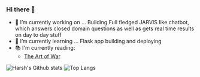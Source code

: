 ### Hi there 👋

<!--
**97harsh/97harsh** is a ✨ _special_ ✨ repository because its `README.md` (this file) appears on your GitHub profile.

Here are some ideas to get you started:


- 👯 I’m looking to collaborate on ...
- 🤔 I’m looking for help with ...
- 💬 Ask me about ...
- 📫 How to reach me: ...harsrharsh@gmail.com
- 😄 Pronouns: ...
- ⚡ Fun fact: ...
-->

- 🔭 I’m currently working on ... Building Full fledged JARVIS like chatbot, which answers closed domain questions as well as gets real time results on day to day stuff
- 🌱 I’m currently learning ... Flask app building and deploying
- 📚 I'm currently reading:
  - [The Art of War](https://www.goodreads.com/book/show/10534.The_Art_of_War)

![Harsh's Github stats](https://github-readme-stats.vercel.app/api?username=97harsh&show_icons=true&theme=onedark)
![Top Langs](https://github-readme-stats.vercel.app/api/top-langs/?username=97harsh&theme=onedark&hide=jupyter+notebook)
